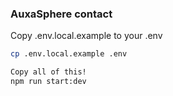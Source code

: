 ### AuxaSphere contact
Copy .env.local.example to your .env
```bash
cp .env.local.example .env
```


```bash
Copy all of this!
npm run start:dev
```
